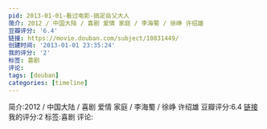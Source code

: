 ```yaml
---
pid: 2013-01-01-看过电影-搞定岳父大人
简介: 2012 / 中国大陆 / 喜剧 爱情 家庭 / 李海蜀 / 徐峥 许绍雄
豆瓣评分: '6.4'
链接: https://movie.douban.com/subject/10831449/
创建时间: '2013-01-01 23:35:24'
我的评分: '2'
标签: 喜剧
评论:
tags: [douban]
categories: [timeline]
---
```

简介:2012 / 中国大陆 / 喜剧 爱情 家庭 / 李海蜀 / 徐峥 许绍雄
豆瓣评分:6.4
[链接](https://movie.douban.com/subject/10831449/)
我的评分:2
标签:喜剧
评论:
